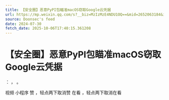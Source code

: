 ```yaml
---
title: 【安全圈】恶意PyPI包瞄准macOS窃取Google云凭据
url: https://mp.weixin.qq.com/s?__biz=MzIzMzE4NDU1OQ==&mid=2652063184&idx=2&sn=ce5c369f5304ecffbe67271d5693293c
source: Doonsec's feed
date: 2024-07-30
fetch_date: 2025-10-06T17:40:15.361208
---
```


# 【安全圈】恶意PyPI包瞄准macOS窃取Google云凭据

：
，
。

视频
小程序
赞
，轻点两下取消赞
在看
，轻点两下取消在看